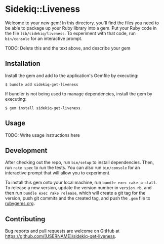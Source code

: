 # Sidekiq::Liveness

Welcome to your new gem! In this directory, you'll find the files you need to be able to package up your Ruby library into a gem. Put your Ruby code in the file `lib/sidekiq/liveness`. To experiment with that code, run `bin/console` for an interactive prompt.

TODO: Delete this and the text above, and describe your gem

## Installation

Install the gem and add to the application's Gemfile by executing:

    $ bundle add sidekiq-get-liveness

If bundler is not being used to manage dependencies, install the gem by executing:

    $ gem install sidekiq-get-liveness

## Usage

TODO: Write usage instructions here

## Development

After checking out the repo, run `bin/setup` to install dependencies. Then, run `rake spec` to run the tests. You can also run `bin/console` for an interactive prompt that will allow you to experiment.

To install this gem onto your local machine, run `bundle exec rake install`. To release a new version, update the version number in `version.rb`, and then run `bundle exec rake release`, which will create a git tag for the version, push git commits and the created tag, and push the `.gem` file to [rubygems.org](https://rubygems.org).

## Contributing

Bug reports and pull requests are welcome on GitHub at https://github.com/[USERNAME]/sidekiq-get-liveness.
